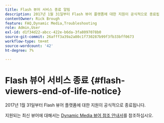 ```yaml
---
title: Flash 뷰어 서비스 종료 알림
description: 2017년 1월 31일부터 Flash 뷰어 플랫폼에 대한 지원이 공식적으로 종료됩니다.
contentOwner: Rick Brough
feature: FAQ,Dynamic Media,Troubleshooting
role: Admin,User
exl-id: d1f34d22-abcc-422e-b6da-3fa8097078b0
source-git-commit: 26afff3a39a2a80c1f730287b99f3fb33bff0673
workflow-type: tm+mt
source-wordcount: '42'
ht-degree: 7%

---
```


# Flash 뷰어 서비스 종료 {#flash-viewers-end-of-life-notice}

2017년 1월 31일부터 Flash 뷰어 플랫폼에 대한 지원이 공식적으로 종료됩니다.

지원되는 최신 뷰어에 대해서는 [Dynamic Media 뷰어 참조 안내서](https://experienceleague.adobe.com/docs/dynamic-media-developer-resources.html)를 참조하십시오.
